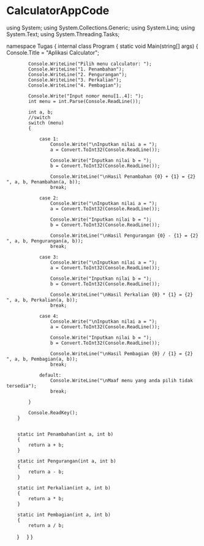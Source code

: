 # CalculatorAppCode

using System;
using System.Collections.Generic;
using System.Linq;
using System.Text;
using System.Threading.Tasks;

namespace Tugas
{
    internal class Program
    {
        static void Main(string[] args)
        {
            Console.Title = "Aplikasi Calculator";

            Console.WriteLine("Pilih menu calculator: ");
            Console.WriteLine("1. Penambahan");
            Console.WriteLine("2. Pengurangan");
            Console.WriteLine("3. Perkalian");
            Console.WriteLine("4. Pembagian");

            Console.Write("Input nomor menu[1..4]: ");
            int menu = int.Parse(Console.ReadLine());

            int a, b;
            //switch
            switch (menu)
            {

                case 1:
                    Console.Write("\nInputkan nilai a = ");
                    a = Convert.ToInt32(Console.ReadLine());

                    Console.Write("Inputkan nilai b = ");
                    b = Convert.ToInt32(Console.ReadLine());

                    Console.WriteLine("\nHasil Penambahan {0} + {1} = {2} ", a, b, Penambahan(a, b));
                    break;

                case 2:
                    Console.Write("\nInputkan nilai a = ");
                    a = Convert.ToInt32(Console.ReadLine());

                    Console.Write("Inputkan nilai b = ");
                    b = Convert.ToInt32(Console.ReadLine());

                    Console.WriteLine("\nHasil Pengurangan {0} - {1} = {2} ", a, b, Pengurangan(a, b));
                    break;

                case 3:
                    Console.Write("\nInputkan nilai a = ");
                    a = Convert.ToInt32(Console.ReadLine());

                    Console.Write("Inputkan nilai b = ");
                    b = Convert.ToInt32(Console.ReadLine());

                    Console.WriteLine("\nHasil Perkalian {0} * {1} = {2} ", a, b, Perkalian(a, b));
                    break;

                case 4:
                    Console.Write("\nInputkan nilai a = ");
                    a = Convert.ToInt32(Console.ReadLine());

                    Console.Write("Inputkan nilai b = ");
                    b = Convert.ToInt32(Console.ReadLine());

                    Console.WriteLine("\nHasil Pembagian {0} / {1} = {2} ", a, b, Pembagian(a, b));
                    break;

                default:
                    Console.WriteLine("\nMaaf menu yang anda pilih tidak tersedia");
                    break;

            }

            Console.ReadKey();
        }


        static int Penambahan(int a, int b)
        {
            return a + b;
        }

        static int Pengurangan(int a, int b)
        {
            return a - b;
        }

        static int Perkalian(int a, int b)
        {
            return a * b;
        }

        static int Pembagian(int a, int b)
        {
            return a / b;
        }
    }
}
